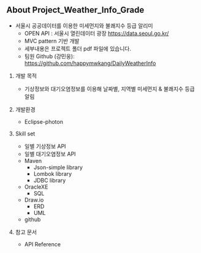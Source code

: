 ## About Project_Weather_Info_Grade
* 서울시 공공데이터를 이용한 미세먼지와 불쾌지수 등급 알리미
  * OPEN API : 서울시 열린데이터 광장 <https://data.seoul.go.kr/>
  * MVC pattern 기반 개발
  * 세부내용은 프로젝트 폴더 pdf 파일에 있습니다.
  * 팀원 Github (강민웅): https://github.com/happymwkang/DailyWeatherInfo

1. 개발 목적
    * 기상정보와 대기오염정보를 이용해 날짜별, 지역별 미세먼지 & 불쾌지수 등급 알림

2. 개발환경
    * Eclipse-photon
 
3. Skill set
    * 일별 기상정보 API
    * 일별 대기오염정보 API
    * Maven
      * Json-simple library
      * Lombok library
      * JDBC library
    * OracleXE
      * SQL
    * Draw.io
      * ERD
      * UML
    * github

4. 참고 문서
    * API Reference
    

 
